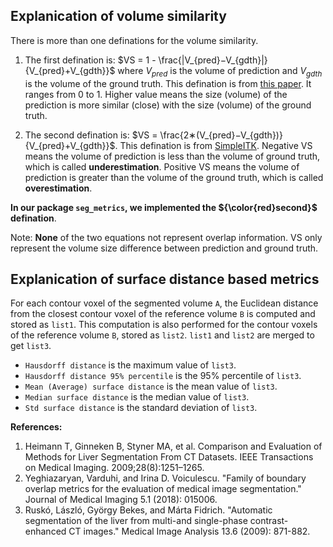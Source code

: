 ## Explanication of volume similarity

There is more than one definations for the volume similarity. 

1. The first defination is:
$VS = 1 - \frac{|V_{pred}−V_{gdth}|}{V_{pred}+V_{gdth}}$ where $V_{pred}$ is the volume of prediction and $V_{gdth}$ is the volume of the ground truth. This defination is from [this paper](https://www.ncbi.nlm.nih.gov/pmc/articles/PMC4533825/#:~:text=Volume%20based%20metrics,the%20segments%20to%20indicate%20similarity.). It ranges from 0 to 1. Higher value means the size (volume) of the prediction is more similar (close) with the size (volume) of the ground truth.

2. The second defination is:
$VS = \frac{2∗(V_{pred}−V_{gdth})}{V_{pred}+V_{gdth}}$. This defination is from [SimpleITK](http://insightsoftwareconsortium.github.io/SimpleITK-Notebooks/R_html/34_Segmentation_Evaluation.html). Negative VS means the volume of prediction is less than the volume of ground truth, which is called **underestimation**. Positive VS means the volume of prediction is greater than the volume of the ground truth, which is called **overestimation**.



**In our package `seg_metrics`, we implemented the ${\color{red}second}$ defination**.

Note: **None** of the two equations not represent overlap information. VS only represent the volume size difference between prediction and ground truth.

## Explanication of  surface distance based metrics

For each contour voxel of the segmented volume `A`, the Euclidean distance from the closest contour voxel of the reference volume `B` is computed and stored as `list1`. This computation is also performed for the contour voxels of the reference volume `B`, stored as `list2`. `list1` and `list2` are merged to get `list3`.
- `Hausdorff distance` is the maximum value of `list3`. 
- `Hausdorff distance 95% percentile` is the 95% percentile of `list3`. 
- `Mean (Average) surface distance` is the mean value of `list3`.
- `Median surface distance` is the median value of `list3`.
- `Std surface distance` is the standard deviation of `list3`. 

**References:**
1. Heimann T, Ginneken B, Styner MA, et al. Comparison and Evaluation of Methods for Liver Segmentation From CT Datasets. IEEE Transactions on Medical Imaging. 2009;28(8):1251–1265.
2. Yeghiazaryan, Varduhi, and Irina D. Voiculescu. "Family of boundary overlap metrics for the evaluation of medical image segmentation." Journal of Medical Imaging 5.1 (2018): 015006.
3. Ruskó, László, György Bekes, and Márta Fidrich. "Automatic segmentation of the liver from multi-and single-phase contrast-enhanced CT images." Medical Image Analysis 13.6 (2009): 871-882.
